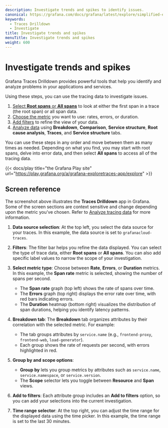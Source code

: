 ```yaml
---
description: Investigate trends and spikes to identify issues.
canonical: https://grafana.com/docs/grafana/latest/explore/simplified-exploration/traces/investigate/
keywords:
  - Traces Drilldown
  - Investigate
title: Investigate trends and spikes
menuTitle: Investigate trends and spikes
weight: 600
---
```


# Investigate trends and spikes

Grafana Traces Drilldown provides powerful tools that help you identify and analyze problems in your applications and services.

Using these steps, you can use the tracing data to investigate issues.

1. [Select **Root spans** or **All spans**](choose-span-data) to look at either the first span in a trace (the root span) or all span data.
1. [Choose the metric](choose-red-metric) you want to use: rates, errors, or duration.
1. [Add filters](add-filters) to refine the view of your data.
1. [Analyze data](analyze-tracing-data) using **Breakdown**, **Comparison**, **Service structure**, **Root cause analysis**, **Traces**, and **Service structure** tabs.

You can use these steps in any order and move between them as many times as needed.
Depending on what you find, you may start with root spans, delve into error data, and then select **All spans** to access all of the tracing data.

{{< docs/play title="the Grafana Play site" url="https://play.grafana.org/a/grafana-exploretraces-app/explore" >}}

## Screen reference

The screenshot above illustrates the **Traces Drilldown** app in Grafana.
Some of the screen sections are context sensitive and change depending upon the metric you've chosen.
Refer to [Analyze tracing data](analyze-tracing-data) for more information.

1. **Data source selection**:
   At the top left, you select the data source for your traces. In this example, the data source is set to `grafanacloud-traces`.

2. **Filters**:
   The filter bar helps you refine the data displayed.
   You can select the type of trace data, either **Root spans** or **All spans**. You can also add specific label values to narrow the scope of your investigation.

3. **Select metric type**:
   Choose between **Rate**, **Errors**, or **Duration** metrics. In this example, the **Span rate** metric is selected, showing the number of spans per second.
   - The **Span rate** graph (top left) shows the rate of spans over time.
   - The **Errors** graph (top right) displays the error rate over time, with red bars indicating errors.
   - The **Duration** heatmap (bottom right) visualizes the distribution of span durations, helping you identify latency patterns.

5. **Breakdown tab**:
   The **Breakdown** tab organizes attributes by their correlation with the selected metric. For example:
   - The tab groups attributes by `service.name` (e.g., `frontend-proxy`, `frontend-web`, `load-generator`).
   - Each group shows the rate of requests per second, with errors highlighted in red.

6. **Group by and scope options**:
   - **Group by** lets you group metrics by attributes such as `service.name`, `service.namespace`, or `service.version`.
   - The **Scope** selector lets you toggle between **Resource** and **Span** views.

7. **Add to filters**:
   Each attribute group includes an **Add to filters** option, so you can add your selections into the current investigation.

8. **Time range selector**:
   At the top right, you can adjust the time range for the displayed data using the time picker. In this example, the time range is set to the last 30 minutes.
